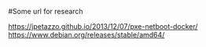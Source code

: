 #Some url for research

https://jpetazzo.github.io/2013/12/07/pxe-netboot-docker/
https://www.debian.org/releases/stable/amd64/
